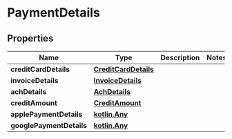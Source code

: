 
# PaymentDetails

## Properties
| Name | Type | Description | Notes |
| ------------ | ------------- | ------------- | ------------- |
| **creditCardDetails** | [**CreditCardDetails**](CreditCardDetails.md) |  |  |
| **invoiceDetails** | [**InvoiceDetails**](InvoiceDetails.md) |  |  |
| **achDetails** | [**AchDetails**](AchDetails.md) |  |  |
| **creditAmount** | [**CreditAmount**](CreditAmount.md) |  |  |
| **applePaymentDetails** | [**kotlin.Any**](.md) |  |  |
| **googlePaymentDetails** | [**kotlin.Any**](.md) |  |  |



